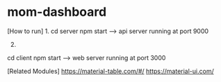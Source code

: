 # mom-dashboard

[How to run]
1.
cd server
npm start
--> api server running at port 9000

2.
cd client
npm start
--> web server running at port 3000

[Related Modules]
https://material-table.com/#/
https://material-ui.com/
